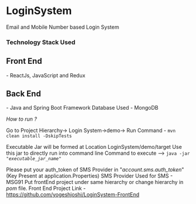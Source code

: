 # LoginSystem
Email and Mobile Number based Login System

<h3>Technology Stack Used</h3> 

<h2>Front End</h2> -  ReactJs, JavaScript and Redux 
<h2>Back End</h2> -  Java and Spring Boot Framework
Database Used - MongoDB

<i>How to run ?</i>

Go to Project Hierarchy-> Login System->demo->
Run Command - <code>mvn clean install -DskipTests</code>

Executable Jar will be formed at Location LoginSystem/demo/target
Use this jar to directly run into command line 
Command to execute --> <code>java -jar "<i>executable_jar_name</i>"</code>

Please put your auth_token of SMS Provider in "<i>account.sms.auth_token</i>" (Key Present at application.Properties)
SMS Provider Used for SMS - MSG91
Put frontEnd project under same hierarchy or change hierarchy in <i>pom</i> file.
Front End Project Link - https://github.com/yogeshjoshi/LoginSystem-FrontEnd
